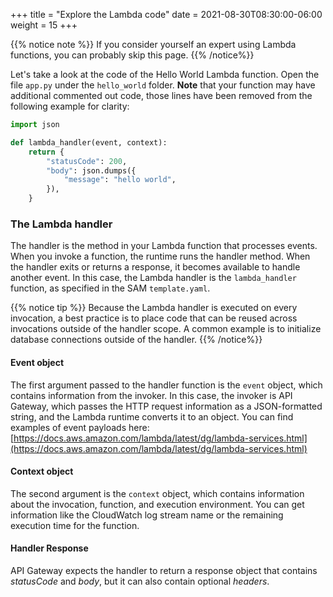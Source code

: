 +++
title = "Explore the Lambda code"
date = 2021-08-30T08:30:00-06:00
weight = 15
+++

{{% notice note %}}
If you consider yourself an expert using Lambda functions, you can probably skip this page.
{{% /notice%}}

Let's take a look at the code of the Hello World Lambda function. Open the file `app.py` under the `hello_world` folder. **Note** that your function may have additional commented out code, those lines have been removed from the following example for clarity:

```python
import json

def lambda_handler(event, context):
    return {
        "statusCode": 200,
        "body": json.dumps({
            "message": "hello world",
        }),
    }

```

### The Lambda handler

The handler is the method in your Lambda function that processes events. When you invoke a function, the runtime runs the handler method. When the handler exits or returns a response, it becomes available to handle another event. In this case, the Lambda handler is the `lambda_handler` function, as specified in the SAM `template.yaml`.

{{% notice tip %}}
Because the Lambda handler is executed on every invocation, a best practice is to place code that can be reused across invocations outside of the handler scope. A common example is to initialize database connections outside of the handler.
{{% /notice%}}

#### Event object

The first argument passed to the handler function is the `event` object, which contains information from the invoker. In this case, the invoker is API Gateway, which passes the HTTP request information as a JSON-formatted string, and the Lambda runtime converts it to an object. You can find examples of event payloads here: [https://docs.aws.amazon.com/lambda/latest/dg/lambda-services.html](https://docs.aws.amazon.com/lambda/latest/dg/lambda-services.html)

#### Context object

The second argument is the `context` object, which contains information about the invocation, function, and execution environment. You can get information like the CloudWatch log stream name or the remaining execution time for the function.

#### Handler Response

API Gateway expects the handler to return a response object that contains _statusCode_ and _body_, but it can also contain optional _headers_.
